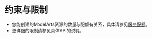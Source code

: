 # 约束与限制<a name="modelarts_03_0142"></a>

-   您能创建的ModelArts资源的数量与配额有关系，具体请参见[服务配额](https://support.huaweicloud.com/productdesc-modelarts/modelarts_01_0018.html)。
-   更详细的限制请参见具体API的说明。

